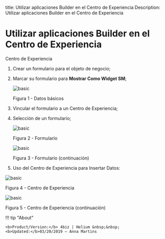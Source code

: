 title: Utilizar aplicaciones Builder en el Centro de Experiencia
Description: Utilizar aplicaciones Builder en el Centro de Experiencia
# Utilizar aplicaciones Builder en el Centro de Experiencia

Centro de Experiencia

1.  Crear un formulario para el objeto de negocio;

2.  Marcar su formulario para **Mostrar Como Widget SM**;

    ![basic](images/Builder-sm-5.jpg)

    Figura 1 - Datos básicos

3.  Vincular el formulario a un Centro de Experiencia;

4.  Selección de un formulario;

    ![basic](images/Builder-sm-7.png)

    Figura 2 - Formulario

    ![basic](images/Builder-sm-8.png)

    Figura 3 - Formulario (continuación)

5.  Uso del Centro de Experiencia para Insertar Datos:

![basic](images/Builder-sm-9.png)

Figura 4 - Centro de Experiencia


![basic](images/Builder-sm-10.png)

Figura 5 - Centro de Experiencia (continuación)



!!! tip "About"

    <b>Product/Version:</b> 4biz | Helium &nbsp;&nbsp;
    <b>Updated:</b>03/20/2019 – Anna Martins
